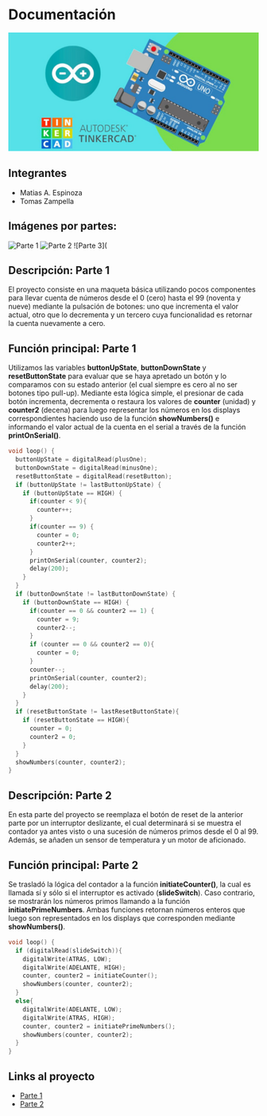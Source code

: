 # Documentación
![Tinkercad](./img/ArduinoTinkercad.jpg)

## Integrantes 
- Matias A. Espinoza
- Tomas Zampella

## Imágenes por partes:
![Parte 1](https://cdn.discordapp.com/attachments/1158565907921109100/1165369244909850735/image.png)
![Parte 2](https://cdn.discordapp.com/attachments/1158565907921109100/1165910324478742529/image.png)
![Parte 3](

## Descripción: Parte 1
El proyecto consiste en una maqueta básica utilizando pocos componentes para llevar cuenta de números desde el 0 (cero) hasta el 99 (noventa y nueve) mediante la pulsación de botones: uno que incrementa el valor actual, otro que lo decrementa y un tercero cuya funcionalidad es retornar la cuenta nuevamente a cero.

## Función principal: Parte 1
Utilizamos las variables **buttonUpState**, **buttonDownState** y **resetButtonState** para evaluar que se haya apretado un botón y lo comparamos con su estado anterior (el cual siempre es cero al no ser botones tipo pull-up). Mediante esta lógica simple, el presionar de cada botón incrementa, decrementa o restaura los valores de **counter** (unidad) y **counter2** (decena) para luego representar los números en los displays correspondientes haciendo uso de la función **showNumbers()** e informando el valor actual de la cuenta en el serial a través de la función **printOnSerial()**.

~~~ C
void loop() {
  buttonUpState = digitalRead(plusOne); 
  buttonDownState = digitalRead(minusOne);
  resetButtonState = digitalRead(resetButton);
  if (buttonUpState != lastButtonUpState) {
    if (buttonUpState == HIGH) {
      if(counter < 9){
        counter++;    
      }
      if(counter == 9) {
        counter = 0;
        counter2++;
      }
      printOnSerial(counter, counter2);
      delay(200); 
   	}  
  }
  if (buttonDownState != lastButtonDownState) {
    if (buttonDownState == HIGH) {
      if(counter == 0 && counter2 == 1) {
        counter = 9; 
        counter2--;
      }
      if (counter == 0 && counter2 == 0){
        counter = 0;
      } 
      counter--;
      printOnSerial(counter, counter2);
      delay(200); 
    }
  } 
  if (resetButtonState != lastResetButtonState){
    if (resetButtonState == HIGH){
      counter = 0;
      counter2 = 0;
    }
  }
  showNumbers(counter, counter2);
} 
~~~

## Descripción: Parte 2
En esta parte del proyecto se reemplaza el botón de reset de la anterior parte por un interruptor deslizante, el cual determinará si se muestra el contador ya antes visto o una sucesión de números primos desde el 0 al 99. Además, se añaden un sensor de temperatura y un motor de aficionado.

## Función principal: Parte 2
Se trasladó la lógica del contador a la función **initiateCounter()**, la cual es llamada sí y sólo si el interruptor es activado (**slideSwitch**). Caso contrario, se mostrarán los números primos llamando a la función **initiatePrimeNumbers**.
Ambas funciones retornan números enteros que luego son representados en los displays que corresponden mediante **showNumbers()**.

~~~ C
void loop() {
  if (digitalRead(slideSwitch)){
    digitalWrite(ATRAS, LOW);
  	digitalWrite(ADELANTE, HIGH);
    counter, counter2 = initiateCounter();
  	showNumbers(counter, counter2);
  }
  else{
    digitalWrite(ADELANTE, LOW);
    digitalWrite(ATRAS, HIGH);
    counter, counter2 = initiatePrimeNumbers();
    showNumbers(counter, counter2);
  }
}
~~~


## Links al proyecto
- [Parte 1](https://www.tinkercad.com/things/5phVSGHaVt5-shiny-gaaris/editel?sharecode=mA6AAz2ZPzN4UItgF8Y0vRSVJJgpHxs3HxNfU2h01Ms)
- [Parte 2](https://www.tinkercad.com/things/b1jAi5JzkPg-copy-of-1-parcial-domiciliario-parte-1-/editel?sharecode=h-FHPV9EsrAtvGx3lmfAhPX5WRSrpqkEfkowLyuCKXo)
